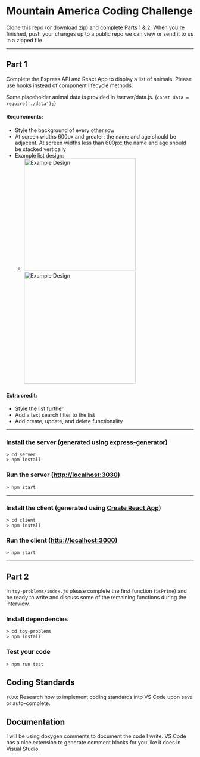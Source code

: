 # **Mountain America Coding Challenge**
Clone this repo (or download zip) and complete Parts 1 & 2. When you're finished, push your changes up to a public repo we can view or send it to us in a zipped file.

---

## **Part 1**
Complete the Express API and React App to display a list of animals. Please use hooks instead of component lifecycle methods.

Some placeholder animal data is provided in /server/data.js. (`const data = require('./data');`)

#### **Requirements**:
* Style the background of every other row
* At screen widths 600px and greater: the name and age should be adjacent. At screen widths less than 600px: the name and age should be stacked vertically
* Example list design:
    * <img alt="Example Design" src="./screenshot1.png" width="300px" /> <img alt="Example Design" src="./screenshot2.png" width="300px" />


#### **Extra credit**:
* Style the list further
* Add a text search filter to the list
* Add create, update, and delete functionality


---
### Install the **server** (generated using [express-generator](https://expressjs.com/en/starter/generator.html))

    > cd server
    > npm install

### Run the **server** ([http://localhost:3030](http://localhost:3030))

    > npm start

---

### Install the **client** (generated using [Create React App](https://github.com/facebook/create-react-app))

    > cd client
    > npm install

### Run the **client** ([http://localhost:3000](http://localhost:3000))

    > npm start

---
## **Part 2**

In `toy-problems/index.js` please complete the first function (`isPrime`) and be ready to write and discuss some of the remaining functions during the interview.


### Install dependencies

    > cd toy-problems
    > npm install

### Test your code

    > npm run test
    
## Coding Standards

`TODO`: Research how to implement coding standards into VS Code upon save or auto-complete.

## Documentation

I will be using doxygen comments to document the code I write. VS Code has a nice extension to generate comment blocks for you like it does in Visual Studio.
